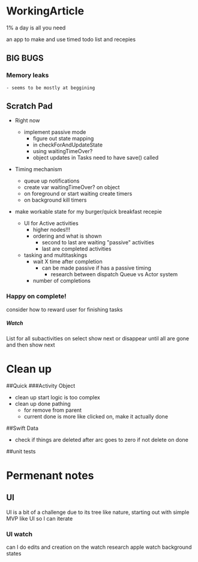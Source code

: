# WorkingArticle
1% a day is all you need

an app to make and use timed todo list and recepies

## BIG BUGS
### Memory leaks
    - seems to be mostly at beggining

## Scratch Pad
- Right now
    - implement passive mode
        - figure out state mapping
        - in checkForAndUpdateState
        - using waitingTimeOver? 
        - object updates in Tasks need to have save() called
    
- Timing mechanism
    - queue up notifications
    - create var waitingTimeOver? on object
    - on foreground or start waiting create timers
    - on background kill timers
    
- make workable state for my burger/quick breakfast recepie
    - UI for Active activities
        - higher nodes!!!
        - ordering and what is shown
            - second to last are waiting "passive" activities
            - last are completed activities
    - tasking and multitaskings
        - wait X time after completion
            - can be made passive if has a passive timing
                - research between dispatch Queue vs Actor system
        - number of completions
    
### Happy on complete!
consider how to reward user for finishing tasks

##### Watch
List for all subactivities on select show next or disappear until all are gone and then show next

# Clean up
##Quick
###Activity Object 
 - clean up start logic is too complex
 - clean up done pathing 
    - for remove from parent
    - current done is more like clicked on, make it actually done

##Swift Data
- check if things are deleted after arc goes to zero if not delete on done

##unit tests

# Permenant notes
## UI
UI is a bit of a challenge due to its tree like nature, starting out with 
simple MVP like UI so I can iterate

### UI watch
can I do edits and creation on the watch
research apple watch background states
